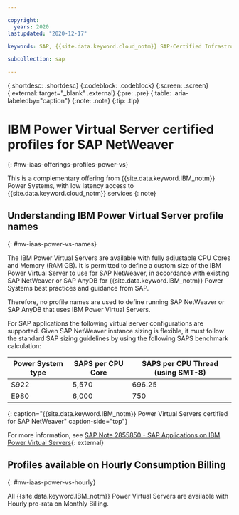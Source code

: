 ```yaml
---

copyright:
  years: 2020
lastupdated: "2020-12-17"

keywords: SAP, {{site.data.keyword.cloud_notm}} SAP-Certified Infrastructure, {{site.data.keyword.ibm_cloud_sap}}, SAP Workloads

subcollection: sap

---
```


{:shortdesc: .shortdesc}
{:codeblock: .codeblock}
{:screen: .screen}
{:external: target="_blank" .external}
{:pre: .pre}
{:table: .aria-labeledby="caption"}
{:note: .note}
{:tip: .tip}

# IBM Power Virtual Server certified profiles for SAP NetWeaver
{: #nw-iaas-offerings-profiles-power-vs}

This is a complementary offering from {{site.data.keyword.IBM_notm}} Power Systems, with low latency access to {{site.data.keyword.cloud_notm}} services
{: note}

## Understanding IBM Power Virtual Server profile names
{: #nw-iaas-power-vs-names}

The IBM Power Virtual Servers are available with fully adjustable CPU Cores and Memory (RAM GB). It is permitted to define a custom size of the IBM Power Virtual Server to use for SAP NetWeaver, in accordance with existing SAP NetWeaver or SAP AnyDB for {{site.data.keyword.IBM_notm}} Power Systems best practices and guidance from SAP.

Therefore, no profile names are used to define running SAP NetWeaver or SAP AnyDB that uses IBM Power Virtual Servers.

For SAP applications the following virtual server configurations are supported. Given SAP NetWeaver instance sizing is flexible, it must follow the standard SAP sizing guidelines by using the following SAPS benchmark calculation:

| **Power System type** | **SAPS per CPU Core** | **SAPS per CPU Thread (using SMT-8)** |
| -- | -- | -- |
| S922 | 5,570 | 696.25 |
| E980 | 6,000 | 750 |
{: caption="{{site.data.keyword.IBM_notm}} Power Virtual Servers certified for SAP NetWeaver" caption-side="top"}

For more information, see [SAP Note 2855850 - SAP Applications on IBM Power Virtual Servers](https://launchpad.support.sap.com/#/notes/2855850){: external}


## Profiles available on Hourly Consumption Billing
{: #nw-iaas-power-vs-hourly}

All {{site.data.keyword.IBM_notm}} Power Virtual Servers are available with Hourly pro-rata on Monthly Billing.
